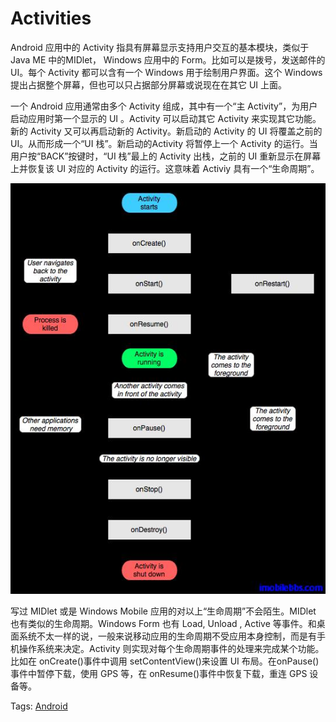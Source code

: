 # Activities

Android 应用中的 Activity 指具有屏幕显示支持用户交互的基本模块，类似于 Java ME 中的MIDlet， Windows 应用中的 Form。比如可以是拨号，发送邮件的 UI。每个 Activity 都可以含有一个 Windows 用于绘制用户界面。这个 Windows 提出占据整个屏幕，但也可以只占据部分屏幕或说现在在其它 UI 上面。

一个 Android 应用通常由多个 Activity 组成，其中有一个“主 Activity”，为用户启动应用时第一个显示的 UI 。Activity 可以启动其它 Activity 来实现其它功能。新的 Activity 又可以再启动新的 Activity。新启动的 Activity 的 UI 将覆盖之前的 UI。从而形成一个“UI 栈”。新启动的Activity 将暂停上一个 Activity 的运行。当用户按“BACK”按键时，“UI 栈”最上的 Activity 出栈，之前的 UI 重新显示在屏幕上并恢复该 UI 对应的 Activity 的运行。这意味着 Activiy 具有一个“生命周期”。

![](images/10.png)

写过 MIDlet 或是 Windows Mobile 应用的对以上“生命周期”不会陌生。MIDlet 也有类似的生命周期。Windows Form 也有 Load, Unload , Active 等事件。和桌面系统不太一样的说，一般来说移动应用的生命周期不受应用本身控制，而是有手机操作系统来决定。Activity 则实现对每个生命周期事件的处理来完成某个功能。比如在 onCreate()事件中调用 setContentView()来设置 UI 布局。在onPause()事件中暂停下载，使用 GPS 等，在 onResume()事件中恢复下载，重连 GPS 设备等。

Tags: [Android](http://www.imobilebbs.com/wordpress/archives/tag/android)
